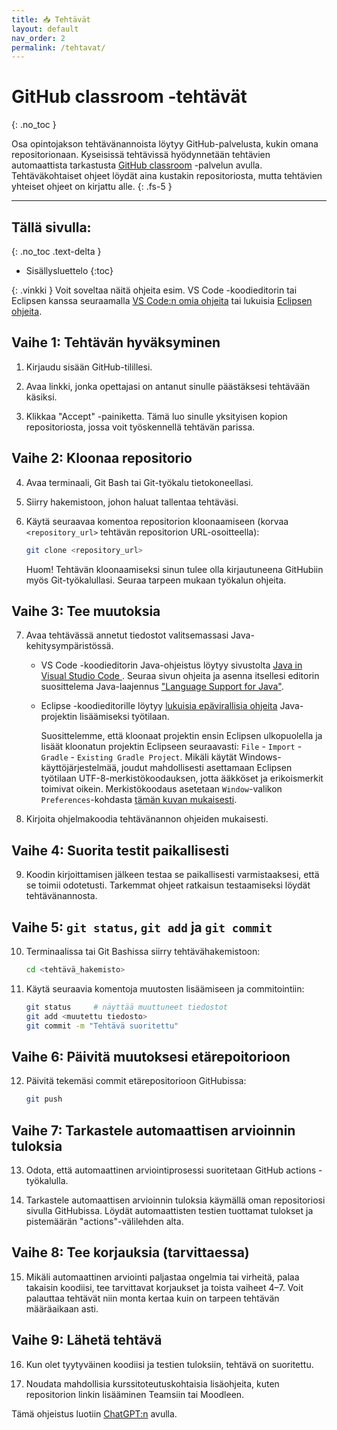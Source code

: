 ```yaml
---
title: 📥 Tehtävät
layout: default
nav_order: 2
permalink: /tehtavat/
---
```


# GitHub classroom -tehtävät
{: .no_toc }

Osa opintojakson tehtävänannoista löytyy GitHub-palvelusta, kukin omana repositorionaan. Kyseisissä tehtävissä hyödynnetään tehtävien automaattista tarkastusta [GitHub classroom](https://classroom.github.com/) -palvelun avulla. Tehtäväkohtaiset ohjeet löydät aina kustakin repositoriosta, mutta tehtävien yhteiset ohjeet on kirjattu alle.
{: .fs-5 }

---

## Tällä sivulla:
{: .no_toc .text-delta }

* Sisällysluettelo
{:toc}

{: .vinkki }
Voit soveltaa näitä ohjeita esim. VS Code -koodieditorin tai Eclipsen kanssa seuraamalla [VS Code:n omia ohjeita](https://code.visualstudio.com/docs/sourcecontrol/intro-to-git) tai lukuisia [Eclipsen ohjeita](https://www.google.com/search?q=eclipse+git).

## Vaihe 1: Tehtävän hyväksyminen

1. Kirjaudu sisään GitHub-tilillesi.

2. Avaa linkki, jonka opettajasi on antanut sinulle päästäksesi tehtävään käsiksi.

3. Klikkaa "Accept" -painiketta. Tämä luo sinulle yksityisen kopion repositoriosta, jossa voit työskennellä tehtävän parissa.

## Vaihe 2: Kloonaa repositorio

4. Avaa terminaali, Git Bash tai Git-työkalu tietokoneellasi.

5. Siirry hakemistoon, johon haluat tallentaa tehtäväsi.

6. Käytä seuraavaa komentoa repositorion kloonaamiseen (korvaa `<repository_url>` tehtävän repositorion URL-osoitteella):

   ```bash
   git clone <repository_url>
   ```

   Huom! Tehtävän kloonaamiseksi sinun tulee olla kirjautuneena GitHubiin myös Git-työkalullasi. Seuraa tarpeen mukaan työkalun ohjeita.


## Vaihe 3: Tee muutoksia

7. Avaa tehtävässä annetut tiedostot valitsemassasi Java-kehitysympäristössä.

    * VS Code -koodieditorin Java-ohjeistus löytyy sivustolta [Java in Visual Studio Code ](https://code.visualstudio.com/docs/languages/java). Seuraa sivun ohjeita ja asenna itsellesi editorin suosittelema Java-laajennus ["Language Support for Java"](https://marketplace.visualstudio.com/items?itemName=redhat.java).

    * Eclipse -koodieditorille löytyy [lukuisia epävirallisia ohjeita](https://www.google.com/search?q=eclipse+smart+import+project) Java-projektin lisäämiseksi työtilaan.

      Suosittelemme, että kloonaat projektin ensin Eclipsen ulkopuolella ja lisäät kloonatun projektin Eclipseen seuraavasti: `File` - `Import` - `Gradle` - `Existing Gradle Project`. Mikäli käytät Windows-käyttöjärjestelmää, joudut mahdollisesti asettamaan Eclipsen työtilaan UTF-8-merkistökoodauksen, jotta ääkköset ja erikoismerkit toimivat oikein. Merkistökoodaus asetetaan `Window`-valikon `Preferences`-kohdasta [tämän kuvan mukaisesti](/img/eclipse-workspace-encoding.jpg).

8. Kirjoita ohjelmakoodia tehtävänannon ohjeiden mukaisesti.


## Vaihe 4: Suorita testit paikallisesti

9. Koodin kirjoittamisen jälkeen testaa se paikallisesti varmistaaksesi, että se toimii odotetusti. Tarkemmat ohjeet ratkaisun testaamiseksi löydät tehtävänannosta.


## Vaihe 5: `git status`, `git add` ja `git commit`

10. Terminaalissa tai Git Bashissa siirry tehtävähakemistoon:

    ```bash
    cd <tehtävä_hakemisto>
    ```

11. Käytä seuraavia komentoja muutosten lisäämiseen ja commitointiin:

    ```bash
    git status     # näyttää muuttuneet tiedostot
    git add <muutettu tiedosto>
    git commit -m "Tehtävä suoritettu"
    ```

## Vaihe 6: Päivitä muutoksesi etärepoitorioon

12. Päivitä tekemäsi commit etärepositorioon GitHubissa:

    ```bash
    git push
    ```

## Vaihe 7: Tarkastele automaattisen arvioinnin tuloksia

13. Odota, että automaattinen arviointiprosessi suoritetaan GitHub actions -työkalulla.

14. Tarkastele automaattisen arvioinnin tuloksia käymällä oman repositoriosi sivulla GitHubissa. Löydät automaattisten testien tuottamat tulokset ja pistemäärän "actions"-välilehden alta.


## Vaihe 8: Tee korjauksia (tarvittaessa)

15. Mikäli automaattinen arviointi paljastaa ongelmia tai virheitä, palaa takaisin koodiisi, tee tarvittavat korjaukset ja toista vaiheet 4–7. Voit palauttaa tehtävät niin monta kertaa kuin on tarpeen tehtävän määräaikaan asti.


## Vaihe 9: Lähetä tehtävä

16. Kun olet tyytyväinen koodiisi ja testien tuloksiin, tehtävä on suoritettu.

17. Noudata mahdollisia kurssitoteutuskohtaisia lisäohjeita, kuten repositorion linkin lisääminen Teamsiin tai Moodleen.

Tämä ohjeistus luotiin [ChatGPT:n](https://chat.openai.com/) avulla.
